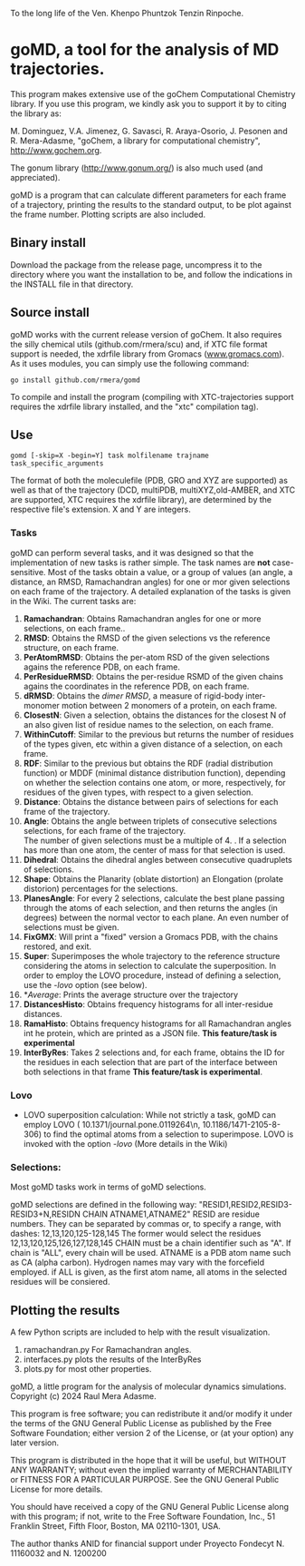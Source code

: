To the long life of the Ven. Khenpo Phuntzok Tenzin Rinpoche.

# goMD, a tool for the analysis of MD trajectories.


This program makes extensive use of the goChem Computational Chemistry library.
If you use this program, we kindly ask you to support it by to citing the library as:



M. Dominguez, V.A. Jimenez, G. Savasci, R. Araya-Osorio, J. Pesonen and R. Mera-Adasme,  "goChem, a library for computational chemistry", http://www.gochem.org.

The gonum library (http://www.gonum.org/) is also much used (and appreciated).


goMD is a program that can calculate  different parameters for each frame of a trajectory, printing the results to the standard output, to be plot against the frame number.
Plotting scripts are also included.

## Binary install

Download the package from the release page, uncompress it to the directory where you want the installation to be, and follow the indications in the INSTALL file in that directory.

## Source install
goMD works with the current release version of goChem. It also requires the silly chemical utils (github.com/rmera/scu) and, if XTC file format support is needed, the xdrfile library from Gromacs (www.gromacs.com). As it uses modules, you can simply use the following command:

```
go install github.com/rmera/gomd
```

To compile and install the program (compiling with XTC-trajectories support requires the xdrfile library installed, and the "xtc" compilation tag).

## Use

```
gomd [-skip=X -begin=Y] task molfilename trajname task_specific_arguments
```

The format of both the moleculefile (PDB, GRO and XYZ are supported) as well as that of the trajectory (DCD, multiPDB, multiXYZ,old-AMBER, and XTC are supported, XTC requires the xdrfile library), are determined by the respective file's extension. X and Y are integers.

### Tasks

goMD can perform several tasks, and it was designed so that the implementation of new tasks is rather simple. The task names are **not** case-sensitive. Most of the tasks obtain a value, or a group of values (an angle, a distance, an RMSD, Ramachandran angles) for one or mor given selections on each frame of the trajectory. A detailed explanation of the tasks is given in the Wiki. The current tasks are:

1. **Ramachandran**: Obtains Ramachandran angles for one or more selections, on each frame..
1. **RMSD**: Obtains the RMSD of the given selections vs the reference structure, on each frame.
1. **PerAtomRMSD**: Obtains the per-atom RSD of the given selections agains the reference PDB, on each frame.
1. **PerResidueRMSD**: Obtains the per-residue RSMD of the given chains agains the coordinates in the reference PDB, on each frame. 
1. **dRMSD**: Obtains the _dimer RMSD_, a measure of rigid-body inter-monomer motion between 2 monomers of a protein, on each frame.
1. **ClosestN**: Given a selection, obtains the distances for the closest N of an also given list of residue names to the selection, on each frame.
1. **WithinCutoff**: Similar to the previous but returns the number of residues of the types given, etc within a given distance of a selection, on each frame.
1. **RDF**: Similar to the previous but obtains the RDF (radial distribution function) or MDDF (minimal distance distribution function), depending on whether the selection contains one atom, or more, respectively, for residues of the given types, with respect to a given selection.
1. **Distance**: Obtains the distance between pairs of selections for each frame of the trajectory. 
1. **Angle**: Obtains the angle between triplets of consecutive selections selections, for each frame of the trajectory.  
	The number of given selections must be a multiple of 4. .  If a selection has more than one atom, the center of mass for that selection is used.
1. **Dihedral**: Obtains the dihedral angles between consecutive quadruplets of selections. 
1. **Shape**: Obtains the Planarity (oblate distortion) an Elongation (prolate distorion) percentages for the selections.
1. **PlanesAngle**: For every 2 selections, calculate the best plane passing through the atoms of each selection, and then returns the angles (in degrees) between the normal vector to each plane. An even number of selections must be given.
1. **FixGMX**: Will print a "fixed" version a Gromacs PDB, with the chains restored, and exit. 
1. **Super**: Superimposes the whole trajectory to the reference structure considering the atoms in selection to calculate the superposition. In order to employ the LOVO procedure, instead of defining a selection, use the *-lovo* option (see below).
1. **Average*: Prints the average structure over the trajectory
1. **DistancesHisto**: Obtains frequency histograms for all inter-residue distances.
1. **RamaHisto**: Obtains frequency histograms for all Ramachandran angles int he protein, which are printed as a JSON file. **This feature/task is experimental**
1. **InterByRes**: Takes 2 selections and, for each frame, obtains the ID for the residues in each selection that are part of the interface between both selections in that frame **This feature/task is experimental**.

### Lovo
* LOVO superposition calculation: While not strictly a task, goMD can employ LOVO ( 10.1371/journal.pone.0119264\n, 10.1186/1471-2105-8-306) to find the optimal atoms from a selection to superimpose. LOVO is invoked with the option _-lovo_ (More details in the Wiki)


### Selections: 
Most goMD tasks work in terms of goMD selections.

goMD selections are defined in the following way: "RESID1,RESID2,RESID3-RESID3+N,RESIDN CHAIN ATNAME1,ATNAME2"
RESID are residue numbers. They can be separated by commas or, to specify a range, with dashes: 12,13,120,125-128,145  The former would select the residues 12,13,120,125,126,127,128,145
CHAIN must be a chain identifier such as "A". If chain is "ALL", every chain will be used.
ATNAME is a PDB atom name such as CA (alpha carbon). Hydrogen names may vary with the forcefield employed. if ALL is given, as the first atom name, all atoms in the selected residues will be consiered.

## Plotting the results

A few Python scripts are included to help with the result visualization.

1. ramachandran.py For Ramachandran angles.
1. interfaces.py plots the results of the InterByRes
1. plots.py for most other properties.



goMD, a little program for the analysis of molecular dynamics simulations.
Copyright (c) 2024  Raul Mera Adasme.

This program is free software; you can redistribute it and/or
modify it under the terms of the GNU General Public License
as published by the Free Software Foundation; either version 2
of the License, or (at your option) any later version.

This program is distributed in the hope that it will be useful,
but WITHOUT ANY WARRANTY; without even the implied warranty of
MERCHANTABILITY or FITNESS FOR A PARTICULAR PURPOSE.  See the
GNU General Public License for more details.

You should have received a copy of the GNU General Public License
along with this program; if not, write to the Free Software
Foundation, Inc., 51 Franklin Street, Fifth Floor, Boston, MA  02110-1301, USA.



The author thanks ANID for financial support under Proyecto Fondecyt N. 11160032 and N. 1200200
